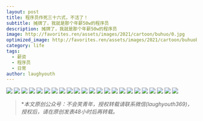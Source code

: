 ```yaml
---
layout: post
title: 程序员作死三十六式，不活了！
subtitle: 摊牌了，我就是那个年薪50w的程序员
description: 摊牌了，我就是那个年薪50w的程序员
image: http://favorites.ren/assets/images/2021/cartoon/buhuo/0.jpg
optimized_image: http://favorites.ren/assets/images/2021/cartoon/buhuobuhuo/0.jpg
category: life
tags:
  - 薪资
  - 程序员
  - 日常
author: laughyouth
---
```


![](http://favorites.ren/assets/images/2021/cartoon/buhuo/640.jpg)
![](http://favorites.ren/assets/images/2021/cartoon/buhuo/640-1.jpg)
![](http://favorites.ren/assets/images/2021/cartoon/buhuo/640-2.jpg)
![](http://favorites.ren/assets/images/2021/cartoon/buhuo/640-3.jpg)
![](http://favorites.ren/assets/images/2021/cartoon/buhuo/640-4.jpg)
![](http://favorites.ren/assets/images/2021/cartoon/buhuo/640-5.jpg)
![](http://favorites.ren/assets/images/2021/cartoon/buhuo/640-6.jpg)
![](http://favorites.ren/assets/images/2021/cartoon/buhuo/640-7.jpg)
![](http://favorites.ren/assets/images/2021/cartoon/buhuo/640-8.jpg)
![](http://favorites.ren/assets/images/2021/cartoon/buhuo/640-9.jpg)
![](http://favorites.ren/assets/images/2021/cartoon/buhuo/640-10.jpg)
![](http://favorites.ren/assets/images/2021/cartoon/buhuo/640-11.jpg)
![](http://favorites.ren/assets/images/2021/cartoon/buhuo/640-12.jpg)
![](http://favorites.ren/assets/images/2021/cartoon/buhuo/640-13.jpg)
![](http://favorites.ren/assets/images/2021/cartoon/buhuo/640-14.jpg)
![](http://favorites.ren/assets/images/2021/cartoon/buhuo/640-15.jpg)
![](http://favorites.ren/assets/images/2021/cartoon/buhuo/640-16.jpg)
![](http://favorites.ren/assets/images/2021/cartoon/buhuo/640-17.jpg)
![](http://favorites.ren/assets/images/2021/cartoon/buhuo/640-18.jpg)
![](http://favorites.ren/assets/images/2021/cartoon/buhuo/640-19.jpg)
![](http://favorites.ren/assets/images/2021/cartoon/buhuo/640-20.jpg)
![](http://favorites.ren/assets/images/2021/cartoon/buhuo/640-21.jpg)
![](http://favorites.ren/assets/images/2021/cartoon/buhuo/640-22.jpg)


>**本文原创公众号：不会笑青年，授权转载请联系微信(laughyouth369)，授权后，请在原创发表48小时后再转载。*